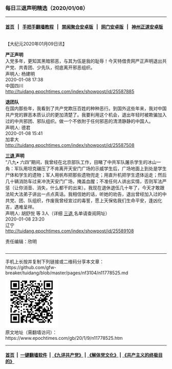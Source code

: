 ### 每日三退声明精选（2020/01/08）
------------------------

#### [首页](https://github.com/gfw-breaker/banned-news1/blob/master/README.md) &nbsp;&nbsp;|&nbsp;&nbsp; [手把手翻墙教程](https://github.com/gfw-breaker/guides/wiki) &nbsp;&nbsp;|&nbsp;&nbsp; [禁闻聚合安卓版](https://github.com/gfw-breaker/bn-android) &nbsp;&nbsp;|&nbsp;&nbsp; [网门安卓版](https://github.com/oGate2/oGate) &nbsp;&nbsp;|&nbsp;&nbsp; [神州正道安卓版](https://github.com/SzzdOgate/update) 



<div class="column" id="artbody" itemprop="articleBody">
 <!-- article content begin -->
 <p>
  【大纪元2020年01月09日讯】
 </p>
 <p>
  <strong>
   严正声明
  </strong>
  <br/>
  入党多年，更知其黑暗邪恶，与其为伍是我的耻辱！今天特借贵网严正声明退出共产党、共青团、少先队，彻底离开邪恶组织。
  <br/>
  声明人: 杨建明
  <br/>
  2020-01-08 17:38
  <br/>
  中国四川
  <br/>
  <a href="http://tuidang.epochtimes.com/index/showpost/id/25587885">
   http://tuidang.epochtimes.com/index/showpost/id/25587885
  </a>
 </p>
 <p>
  <strong>
   退团队
  </strong>
  <br/>
  在国内那些年，我看到了共产党欺压百姓的种种恶行。到国外这些年来，我对中国共产党的罪恶本质认识的更加清楚了。我要利用这个机会，退出年轻时被欺骗加入过的中共邪团、邪队组织。做一个不依附于任何邪恶的清清静静的中国人。
  <br/>
  声明人: 德君
  <br/>
  2020-01-08 15:41
  <br/>
  加拿大
  <br/>
  <a href="http://tuidang.epochtimes.com/index/showpost/id/25587508">
   http://tuidang.epochtimes.com/index/showpost/id/25587508
  </a>
 </p>
 <p>
  <strong>
   <a href="https://www.epochtimes.com/gb/tag/%E4%B8%89%E9%80%80.html">
    三退
   </a>
   声明
  </strong>
  <br/>
  “八九• 六四”期间，我曾经在北京部队工作，目睹了中共军队屠杀学生的冰山一角：军队用坦克碾压了不肯离开天安门广场的示威学生后，广场地面上到处是学生尸体和学生的遗物；军人用帆布把那些遗物兜走；用直升机把学生遗体运走；然后几十辆消防车过来冲洗天安门广场，掩盖血腥；不准任何人讲出实情，否则军法严惩（让你消音、消失，什么都干的出来）。我现在退休退伍几十年了，今天才敢跟法轮大法弟子讲出一点点真话。我相信她的话，听她的劝告，退出曾经加入过的中共党、团、队组织，作废我曾经宣过的毒誓，愿上天保佑我们生命平安，逢凶化吉，遇难呈祥。
  <br/>
  声明人: 胡舒悦 等 3人（详细
  <a href="https://www.epochtimes.com/gb/tag/%E4%B8%89%E9%80%80.html">
   三退
  </a>
  名单请查阅网址）
  <br/>
  2020-01-08 23:20
  <br/>
  辽宁
  <br/>
  <a href="http://tuidang.epochtimes.com/index/showpost/id/25589108">
   http://tuidang.epochtimes.com/index/showpost/id/25589108
  </a>
 </p>
 <p>
  责任编辑：欣明
 </p>
 <!-- article content end -->
 <div id="below_article_ad">
  <div id="below_article_ad_inner">
  </div>
 </div>
</div>

<hr/>
手机上长按并复制下列链接或二维码分享本文章：<br/>
https://github.com/gfw-breaker/tuidang/blob/master/pages/nf3104/n11778525.md <br/>
<a href='https://github.com/gfw-breaker/tuidang/blob/master/pages/nf3104/n11778525.md'><img src='https://github.com/gfw-breaker/tuidang/blob/master/pages/nf3104/n11778525.md.png'/></a> <br/>
原文地址（需翻墙访问）：https://www.epochtimes.com/gb/20/1/9/n11778525.htm


------------------------
#### [首页](https://github.com/gfw-breaker/banned-news/blob/master/README.md) &nbsp;|&nbsp; [一键翻墙软件](https://github.com/gfw-breaker/nogfw/blob/master/README.md) &nbsp;| [《九评共产党》](https://github.com/gfw-breaker/9ping.md/blob/master/README.md#九评之一评共产党是什么) | [《解体党文化》](https://github.com/gfw-breaker/jtdwh.md/blob/master/README.md) | [《共产主义的终极目的》](https://github.com/gfw-breaker/gczydzjmd.md/blob/master/README.md)


<img src='http://gfw-breaker.win/tuidang/pages/nf3104/n11778525.md' width='0px' height='0px'/>